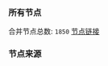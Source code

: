 ### 所有节点
合并节点总数: `1850`
[节点链接](https://raw.githubusercontent.com/rzhy1/11/master/sub/sub_merge_base64.txt)

### 节点来源
